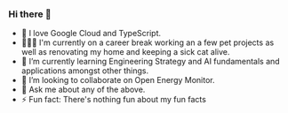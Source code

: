 ### Hi there 👋

- 🔭 I love Google Cloud and TypeScript.
- 👩🏻‍🔬 I'm currently on a career break working an a few pet projects as well as renovating my home and keeping a sick cat alive.
- 🌱 I’m currently learning Engineering Strategy and AI fundamentals and applications amongst other things.
- 👯 I’m looking to collaborate on Open Energy Monitor.
- 💬 Ask me about any of the above.
- ⚡ Fun fact: There's nothing fun about my fun facts

